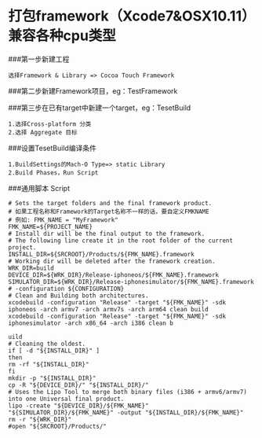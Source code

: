 # 打包framework（Xcode7&OSX10.11）兼容各种cpu类型
###第一步新建工程

	选择Framework & Library => Cocoa Touch Framework

###第二步新建Framework项目，eg：TestFramework

###第三步在已有target中新建一个target，eg：TesetBuild

	1.选择Cross-platform 分类
	2.选择 Aggregate 目标

###设置TesetBuild编译条件

	1.BuildSettings的Mach-O Type=> static Library
	2.Build Phases，Run Script 

###通用脚本 Script

```
# Sets the target folders and the final framework product.
# 如果工程名称和Framework的Target名称不一样的话，要自定义FMKNAME
# 例如: FMK_NAME = "MyFramework"
FMK_NAME=${PROJECT_NAME}
# Install dir will be the final output to the framework.
# The following line create it in the root folder of the current project.
INSTALL_DIR=${SRCROOT}/Products/${FMK_NAME}.framework
# Working dir will be deleted after the framework creation.
WRK_DIR=build
DEVICE_DIR=${WRK_DIR}/Release-iphoneos/${FMK_NAME}.framework
SIMULATOR_DIR=${WRK_DIR}/Release-iphonesimulator/${FMK_NAME}.framework
# -configuration ${CONFIGURATION}
# Clean and Building both architectures.
xcodebuild -configuration "Release" -target "${FMK_NAME}" -sdk iphoneos -arch armv7 -arch armv7s -arch arm64 clean build
xcodebuild -configuration "Release" -target "${FMK_NAME}" -sdk iphonesimulator -arch x86_64 -arch i386 clean b

uild
# Cleaning the oldest.
if [ -d "${INSTALL_DIR}" ]
then
rm -rf "${INSTALL_DIR}"
fi
mkdir -p "${INSTALL_DIR}"
cp -R "${DEVICE_DIR}/" "${INSTALL_DIR}/"
# Uses the Lipo Tool to merge both binary files (i386 + armv6/armv7) into one Universal final product.
lipo -create "${DEVICE_DIR}/${FMK_NAME}" "${SIMULATOR_DIR}/${FMK_NAME}" -output "${INSTALL_DIR}/${FMK_NAME}"
rm -r "${WRK_DIR}"
#open "${SRCROOT}/Products/"

```
	
	